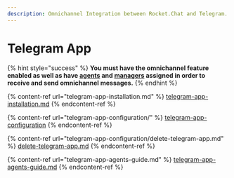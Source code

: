 ```yaml
---
description: Omnichannel Integration between Rocket.Chat and Telegram.
---
```


# Telegram App

{% hint style="success" %}
**You must have the omnichannel feature enabled as well as have **[**agents**](https://docs.rocket.chat/guides/omnichannel/agents)** and **[**managers**](https://docs.rocket.chat/guides/omnichannel/managers)** assigned in order to receive and send omnichannel messages.**
{% endhint %}

{% content-ref url="telegram-app-installation.md" %}
[telegram-app-installation.md](telegram-app-installation.md)
{% endcontent-ref %}

{% content-ref url="telegram-app-configuration/" %}
[telegram-app-configuration](telegram-app-configuration/)
{% endcontent-ref %}

{% content-ref url="telegram-app-configuration/delete-telegram-app.md" %}
[delete-telegram-app.md](telegram-app-configuration/delete-telegram-app.md)
{% endcontent-ref %}

{% content-ref url="telegram-app-agents-guide.md" %}
[telegram-app-agents-guide.md](telegram-app-agents-guide.md)
{% endcontent-ref %}

